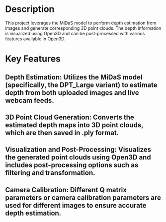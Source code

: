 # Description
This project leverages the MiDaS model to perform depth estimation from images and generate corresponding 3D point clouds. The depth information is visualized using Open3D and can be post-processed with various features available in Open3D.

# Key Features
## Depth Estimation: Utilizes the MiDaS model (specifically, the DPT_Large variant) to estimate depth from both uploaded images and live webcam feeds.
## 3D Point Cloud Generation: Converts the estimated depth maps into 3D point clouds, which are then saved in .ply format.
## Visualization and Post-Processing: Visualizes the generated point clouds using Open3D and includes post-processing options such as filtering and transformation.
## Camera Calibration: Different Q matrix parameters or camera calibration parameters are used for different images to ensure accurate depth estimation.
